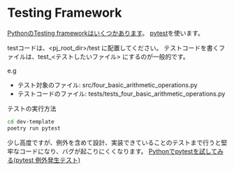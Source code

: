 # Testing Framework
[PythonのTesting frameworkはいくつかあります](https://www.softwaretestinghelp.com/python-testing-frameworks/)。
[pytest](https://docs.pytest.org/en/stable/)を使います。

testコードは、<pj_root_dir>/test に配置してください。
テストコードを書くファイルは、test_<テストしたいファイル> にするのが一般的です。

e.g
- テスト対象のファイル: src/four_basic_arithmetic_operations.py
- テストコードのファイル: tests/tests_four_basic_arithmetic_operations.py

テストの実行方法
```zsh
cd dev-template
poetry run pytest
```

少し高度ですが、例外を含めて設計、実装できていることのテストまで行うと堅牢なコードになり、バグが起こりにくくなります。
[Pythonでpytestを試してみる(pytest 例外発生テスト)](https://qiita.com/__init__/items/fde37a3f28d6b17a9ce1)
